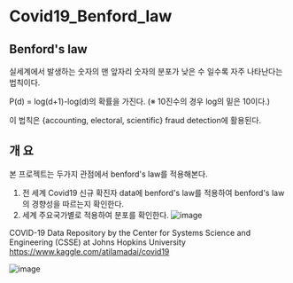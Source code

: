 # Covid19_Benford_law
## Benford's law
실세계에서 발생하는 숫자의 맨 앞자리 숫자의 분포가 낮은 수 일수록 자주 나타난다는 법칙이다.

P(d) = log(d+1)-log(d)의 확률을 가진다. 
(※ 10진수의 경우 log의 밑은 10이다.)

이 법칙은 {accounting, electoral, scientific} fraud detection에 활용된다.

## 개 요
본 프로젝트는 두가지 관점에서 benford's law를 적용해본다.
1. 전 세계 Covid19 신규 확진자 data에 benford's law를 적용하여 benford's law의 경향성을 따르는지 확인한다.
2. 세계 주요국가별로 적용하여 분포를 확인한다.
![image](https://user-images.githubusercontent.com/28197373/114300431-429d3580-9afb-11eb-9b65-da177c415a85.png)

COVID-19 Data Repository by the Center for Systems Science and Engineering (CSSE) at Johns Hopkins University
https://www.kaggle.com/atilamadai/covid19

![image](https://user-images.githubusercontent.com/28197373/114300385-07026b80-9afb-11eb-92e1-3e2a5b9a638b.png)
